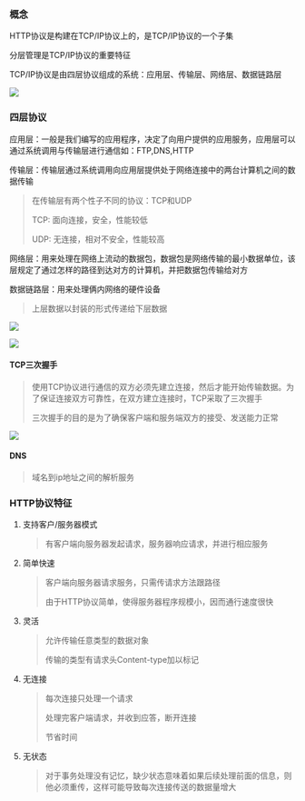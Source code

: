 ### 概念

HTTP协议是构建在TCP/IP协议上的，是TCP/IP协议的一个子集

分层管理是TCP/IP协议的重要特征

TCP/IP协议是由四层协议组成的系统：应用层、传输层、网络层、数据链路层

![](https://resource.51beauty.com.cn/34595627-1cd3-4ead-bff8-d2e115b69056?imageslim )

### 四层协议

应用层：一般是我们编写的应用程序，决定了向用户提供的应用服务，应用层可以通过系统调用与传输层进行通信如：FTP,DNS,HTTP

传输层：传输层通过系统调用向应用层提供处于网络连接中的两台计算机之间的数据传输

> 在传输层有两个性子不同的协议：TCP和UDP
>
> TCP: 面向连接，安全，性能较低
>
> UDP: 无连接，相对不安全，性能较高

网络层：用来处理在网络上流动的数据包，数据包是网络传输的最小数据单位，该层规定了通过怎样的路径到达对方的计算机，并把数据包传输给对方

数据链路层：用来处理俩内网络的硬件设备

> 上层数据以封装的形式传递给下层数据

![](https://resource.51beauty.com.cn/044b889c-3069-4594-959b-a4310fda283c?imageslim )

![](https://resource.51beauty.com.cn/87bb9cff-5528-4847-8856-fd5a43afe751?imageslim )

#### TCP三次握手

> 使用TCP协议进行通信的双方必须先建立连接，然后才能开始传输数据。为了保证连接双方可靠性，在双方建立连接时，TCP采取了三次握手
>
> 三次握手的目的是为了确保客户端和服务端双方的接受、发送能力正常

![](https://resource.51beauty.com.cn/af21d52f-8206-40e4-b9be-cebb88c01ea3?imageslim )

#### DNS

> 域名到ip地址之间的解析服务

### HTTP协议特征

1. 支持客户/服务器模式

   > 有客户端向服务器发起请求，服务器响应请求，并进行相应服务

2. 简单快速

   > 客户端向服务器请求服务，只需传请求方法跟路径
   >
   > 由于HTTP协议简单，使得服务器程序规模小，因而通行速度很快

3. 灵活

   > 允许传输任意类型的数据对象
   >
   > 传输的类型有请求头Content-type加以标记

4. 无连接

   > 每次连接只处理一个请求
   >
   > 处理完客户端请求，并收到应答，断开连接
   >
   > 节省时间

5. 无状态

   > 对于事务处理没有记忆，缺少状态意味着如果后续处理前面的信息，则他必须重传，这样可能导致每次连接传送的数据量增大